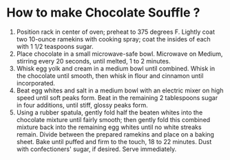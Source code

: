 # How to make Chocolate Souffle ? 

1. Position rack in center of oven; preheat to 375 degrees F.
   Lightly coat two 10-ounce ramekins with cooking spray; coat the insides of each with 1 1/2 teaspoons sugar.
2. Place chocolate in a small microwave-safe bowl. Microwave on Medium, 
   stirring every 20 seconds, until melted, 1 to 2 minutes.
3. Whisk egg yolk and cream in a medium bowl until combined. Whisk in 
   the chocolate until smooth, then whisk in flour and cinnamon until incorporated.
4. Beat egg whites and salt in a medium bowl with an electric mixer on 
   high speed until soft peaks form. Beat in the remaining 2 tablespoons sugar in four additions, until stiff, glossy peaks form.
5. Using a rubber spatula, gently fold half the beaten whites into the 
   chocolate mixture until fairly smooth; then gently fold this combined mixture back into the remaining egg whites until no white streaks remain. Divide between the prepared ramekins and place on a baking sheet. Bake until puffed and firm to the touch, 18 to 22 minutes. Dust with confectioners' sugar, if desired. Serve immediately.
   
   
   


